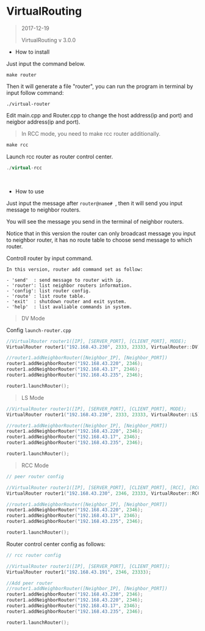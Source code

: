 # VirtualRouting

> 2017-12-19
>
> VirtualRouting v 3.0.0

- How to install

Just input the command below.

```
make router
```
Then it will generate a file "router", you can run the program in terminal by input follow command:

```
./virtual-router
```

Edit main.cpp and Router.cpp to change the host address(ip and port) and neigbor address(ip and port).

> In RCC mode, you need to make rcc router additionally.

```c++
make rcc
```

Launch rcc router as router control center.

```c++
./virtual-rcc
```

</br>

- How to use

Just input the message after `router@name# `, then it will send you input message to neighbor routers.

You will see the message you send in the terminal of neighbor routers.

Notice that in this version the router can only broadcast message you input to neighbor router, it has no route table to choose send message to which router.

Controll router by input command.

```
In this version, router add command set as follow:

- 'send'  : send message to router with ip. 
- 'router': list neighbor routers information. 
- 'config': list router config. 
- 'route' : list route table. 
- 'exit'  : shutdown router and exit system. 
- 'help'  : list avaliable commands in system. 

```

> DV Mode

Config `launch-router.cpp` 

```c++
//VirtualRouter router1([IP], [SERVER_PORT], [CLIENT_PORT], MODE);
VirtualRouter router1("192.168.43.230", 2333, 23333, VirtualRouter::DV);

//router1.addNeighborRouter([Neighbor_IP], [Neighbor_PORT])
router1.addNeighborRouter("192.168.43.220", 2346);
router1.addNeighborRouter("192.168.43.17", 2346);
router1.addNeighborRouter("192.168.43.235", 2346);

router1.launchRouter();
```

> LS Mode

```c++
//VirtualRouter router1([IP], [SERVER_PORT], [CLIENT_PORT], MODE);
VirtualRouter router1("192.168.43.230", 2333, 23333, VirtualRouter::LS);

//router1.addNeighborRouter([Neighbor_IP], [Neighbor_PORT])
router1.addNeighborRouter("192.168.43.220", 2346);
router1.addNeighborRouter("192.168.43.17", 2346);
router1.addNeighborRouter("192.168.43.235", 2346);

router1.launchRouter();
```

> RCC Mode

```c++
// peer router config

//VirtualRouter router1([IP], [SERVER_PORT], [CLIENT_PORT], [RCC], [RCC_IP], [RCC_PORT]);
VirtualRouter router1("192.168.43.230", 2346, 23333, VirtualRouter::RCC, "192.168.43.191", 2333);

//router1.addNeighborRouter([Neighbor_IP], [Neighbor_PORT])
router1.addNeighborRouter("192.168.43.220", 2346);
router1.addNeighborRouter("192.168.43.17", 2346);
router1.addNeighborRouter("192.168.43.235", 2346);

router1.launchRouter();
```

Router control center config as follows:

```c++
// rcc router config

//VirtualRouter router1([IP], [SERVER_PORT], [CLIENT_PORT]);
VirtualRouter router1("192.168.43.191", 2346, 23333);

//Add peer router
//router1.addNeighborRouter([Neighbor_IP], [Neighbor_PORT])
router1.addNeighborRouter("192.168.43.230", 2346);
router1.addNeighborRouter("192.168.43.220", 2346);
router1.addNeighborRouter("192.168.43.17", 2346);
router1.addNeighborRouter("192.168.43.235", 2346);

router1.launchRouter();
```

</br>